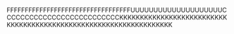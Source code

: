 FFFFFFFFFFFFFFFFFFFFFFFFFFFFFFFFFFUUUUUUUUUUUUUUUUUUUUCCCCCCCCCCCCCCCCCCCCCCCCCCKKKKKKKKKKKKKKKKKKKKKKKKKKKKKKKKKKKKKKKKKKKKKKKKKKKKKKKKKKKKKKKKKK
